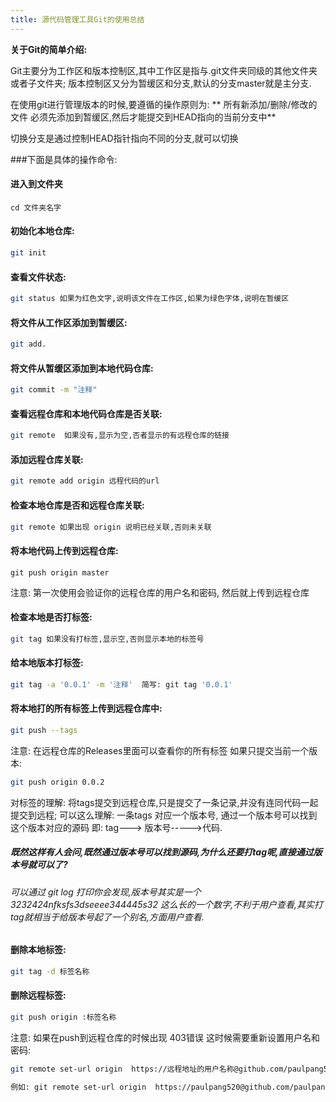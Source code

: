 ```yaml
---
title: 源代码管理工具Git的使用总结
---
```


<strong> 关于Git的简单介绍: </strong>

Git主要分为工作区和版本控制区,其中工作区是指与.git文件夹同级的其他文件夹或者子文件夹; 版本控制区又分为暂缓区和分支,默认的分支master就是主分支.

在使用git进行管理版本的时候,要遵循的操作原则为: ** 所有新添加/删除/修改的文件 必须先添加到暂缓区,然后才能提交到HEAD指向的当前分支中**

切换分支是通过控制HEAD指针指向不同的分支,就可以切换

###下面是具体的操作命令:

#### 进入到文件夹

	cd 文件夹名字
	
#### 初始化本地仓库:
```bash
git init
```
	 
#### 查看文件状态: 

```bash
git status 如果为红色文字,说明该文件在工作区,如果为绿色字体,说明在暂缓区
```

	
#### 将文件从工作区添加到暂缓区:
```bash
git add.
```
	
#### 将文件从暂缓区添加到本地代码仓库: 

```bash
git commit -m "注释"
```
	
#### 查看远程仓库和本地代码仓库是否关联:
```bash
git remote  如果没有,显示为空,否者显示的有远程仓库的链接
```
	 
#### 添加远程仓库关联: 
```bash
git remote add origin 远程代码的url
```

#### 检查本地仓库是否和远程仓库关联: 
```bash
git remote 如果出现 origin 说明已经关联,否则未关联
```

#### 将本地代码上传到远程仓库: 
	git push origin master
注意: 第一次使用会验证你的远程仓库的用户名和密码, 然后就上传到远程仓库
	
#### 检查本地是否打标签: 
```bash
git tag 如果没有打标签,显示空,否则显示本地的标签号
```
#### 给本地版本打标签: 
```bash
git tag -a '0.0.1' -m '注释'  简写: git tag '0.0.1'
```

#### 将本地打的所有标签上传到远程仓库中: 
```bash
git push --tags
```
注意: 在远程仓库的Releases里面可以查看你的所有标签  如果只提交当前一个版本: 
```bash
git push origin 0.0.2
```
对标签的理解: 将tags提交到远程仓库,只是提交了一条记录,并没有连同代码一起提交到远程; 可以这么理解: 一条tags 对应一个版本号, 通过一个版本号可以找到这个版本对应的源码 即: tag---> 版本号----->代码.  
	
##### 既然这样有人会问,既然通过版本号可以找到源码,为什么还要打tag呢,直接通过版本号就可以了?
###### 可以通过 git log 打印你会发现,版本号其实是一个3232424nfksfs3dseeee344445s32 这么长的一个数字,不利于用户查看,其实打tag就相当于给版本号起了一个别名,方面用户查看.
	
#### 删除本地标签: 
```bash
git tag -d 标签名称
```
#### 删除远程标签: 
```bash
git push origin :标签名称
```

注意: 如果在push到远程仓库的时候出现 403错误 这时候需要重新设置用户名和密码:

```bash
git remote set-url origin  https://远程地址的用户名称@github.com/paulpang520/test.git

例如:	git remote set-url origin  https://paulpang520@github.com/paulpang520/test.git

```

	

	  
	
		
	

	

	
